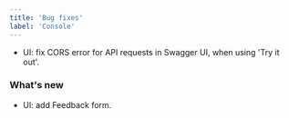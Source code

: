 ```yaml
---
title: 'Bug fixes'
label: 'Console'
---
```


- UI: fix CORS error for API requests in Swagger UI, when using 'Try it out'.

### What's new

- UI: add Feedback form.
